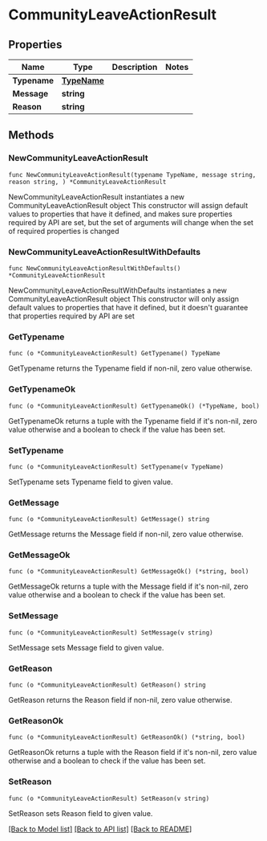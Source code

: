 # CommunityLeaveActionResult

## Properties

Name | Type | Description | Notes
------------ | ------------- | ------------- | -------------
**Typename** | [**TypeName**](TypeName.md) |  | 
**Message** | **string** |  | 
**Reason** | **string** |  | 

## Methods

### NewCommunityLeaveActionResult

`func NewCommunityLeaveActionResult(typename TypeName, message string, reason string, ) *CommunityLeaveActionResult`

NewCommunityLeaveActionResult instantiates a new CommunityLeaveActionResult object
This constructor will assign default values to properties that have it defined,
and makes sure properties required by API are set, but the set of arguments
will change when the set of required properties is changed

### NewCommunityLeaveActionResultWithDefaults

`func NewCommunityLeaveActionResultWithDefaults() *CommunityLeaveActionResult`

NewCommunityLeaveActionResultWithDefaults instantiates a new CommunityLeaveActionResult object
This constructor will only assign default values to properties that have it defined,
but it doesn't guarantee that properties required by API are set

### GetTypename

`func (o *CommunityLeaveActionResult) GetTypename() TypeName`

GetTypename returns the Typename field if non-nil, zero value otherwise.

### GetTypenameOk

`func (o *CommunityLeaveActionResult) GetTypenameOk() (*TypeName, bool)`

GetTypenameOk returns a tuple with the Typename field if it's non-nil, zero value otherwise
and a boolean to check if the value has been set.

### SetTypename

`func (o *CommunityLeaveActionResult) SetTypename(v TypeName)`

SetTypename sets Typename field to given value.


### GetMessage

`func (o *CommunityLeaveActionResult) GetMessage() string`

GetMessage returns the Message field if non-nil, zero value otherwise.

### GetMessageOk

`func (o *CommunityLeaveActionResult) GetMessageOk() (*string, bool)`

GetMessageOk returns a tuple with the Message field if it's non-nil, zero value otherwise
and a boolean to check if the value has been set.

### SetMessage

`func (o *CommunityLeaveActionResult) SetMessage(v string)`

SetMessage sets Message field to given value.


### GetReason

`func (o *CommunityLeaveActionResult) GetReason() string`

GetReason returns the Reason field if non-nil, zero value otherwise.

### GetReasonOk

`func (o *CommunityLeaveActionResult) GetReasonOk() (*string, bool)`

GetReasonOk returns a tuple with the Reason field if it's non-nil, zero value otherwise
and a boolean to check if the value has been set.

### SetReason

`func (o *CommunityLeaveActionResult) SetReason(v string)`

SetReason sets Reason field to given value.



[[Back to Model list]](../README.md#documentation-for-models) [[Back to API list]](../README.md#documentation-for-api-endpoints) [[Back to README]](../README.md)


